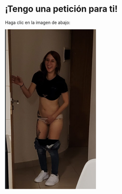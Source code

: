 # ¡Tengo una petición para ti!

Haga clic en la imagen de abajo:

[![Xbox](docs/R.png)](docs/index.html)